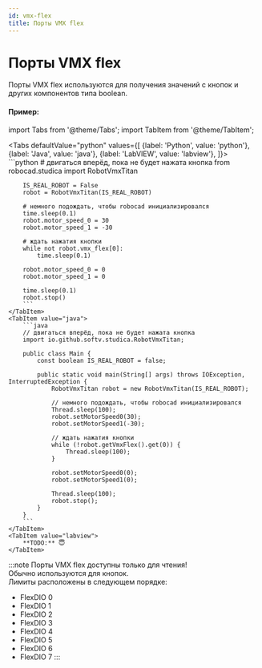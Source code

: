 ```yaml
---
id: vmx-flex
title: Порты VMX flex
---
```


# Порты VMX flex

Порты VMX flex используются для получения значений с кнопок и других компонентов типа boolean.

#### Пример:

import Tabs from '@theme/Tabs';
import TabItem from '@theme/TabItem';

<Tabs
    defaultValue="python"
    values={[
        {label: 'Python', value: 'python'},
        {label: 'Java', value: 'java'},
        {label: 'LabVIEW', value: 'labview'},
    ]}>
    <TabItem value="python">  
        ```python
        # двигаться вперёд, пока не будет нажата кнопка
        from robocad.studica import RobotVmxTitan

        IS_REAL_ROBOT = False
        robot = RobotVmxTitan(IS_REAL_ROBOT)
        
        # немного подождать, чтобы robocad инициализировался
        time.sleep(0.1)
        robot.motor_speed_0 = 30
        robot.motor_speed_1 = -30

        # ждать нажатия кнопки
        while not robot.vmx_flex[0]:
            time.sleep(0.1)

        robot.motor_speed_0 = 0
        robot.motor_speed_1 = 0

        time.sleep(0.1)
        robot.stop()
        ```
    </TabItem>
    <TabItem value="java">
        ```java
        // двигаться вперёд, пока не будет нажата кнопка
        import io.github.softv.studica.RobotVmxTitan;

        public class Main {
            const boolean IS_REAL_ROBOT = false;

            public static void main(String[] args) throws IOException, InterruptedException {
                RobotVmxTitan robot = new RobotVmxTitan(IS_REAL_ROBOT);

                // немного подождать, чтобы robocad инициализировался
                Thread.sleep(100);
                robot.setMotorSpeed0(30);
                robot.setMotorSpeed1(-30);

                // ждать нажатия кнопки
                while (!robot.getVmxFlex().get(0)) {
                    Thread.sleep(100);
                }
                
                robot.setMotorSpeed0(0);
                robot.setMotorSpeed1(0);

                Thread.sleep(100);
                robot.stop();
            }
        }
        ```
    </TabItem>
    <TabItem value="labview">
        **TODO:** 😇
    </TabItem>
</Tabs>   

:::note
Порты VMX flex доступны только для чтения!  
Обычно используются для кнопок.  
Лимиты расположены в следующем порядке:
- FlexDIO 0
- FlexDIO 1
- FlexDIO 2
- FlexDIO 3
- FlexDIO 4
- FlexDIO 5
- FlexDIO 6
- FlexDIO 7
:::
